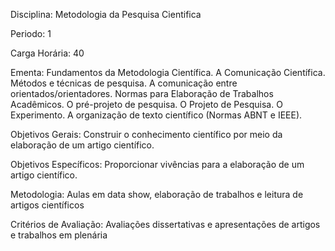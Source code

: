 Disciplina: Metodologia da Pesquisa Cientifica

Periodo: 1

Carga Horária: 40
 
Ementa:
    Fundamentos da Metodologia Científica. A Comunicação Científica. Métodos e técnicas de pesquisa. A comunicação entre orientados/orientadores. Normas para Elaboração de Trabalhos Acadêmicos. O pré-projeto de pesquisa. O Projeto de Pesquisa. O Experimento. A organização de texto científico (Normas ABNT e IEEE).
 
Objetivos Gerais:
    Construir o conhecimento científico por meio da elaboração de um artigo científico.
 
Objetivos Específicos:
    Proporcionar vivências para a elaboração de um artigo científico.
 
Metodologia:
    Aulas em data show, elaboração de trabalhos e leitura de artigos científicos
 
Critérios de Avaliação:
    Avaliações dissertativas e apresentações de artigos e trabalhos em plenária
